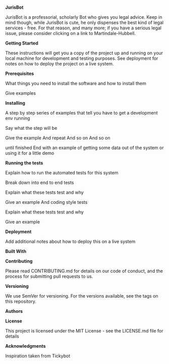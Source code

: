 **JurisBot**

JurisBot is a professorial, scholarly Bot who gives you legal advice. Keep in mind though, while JurisBot is cute, he only dispenses the best kind of legal services - free.  For that reason, and many more; if you have a serious legal issue, please consider clicking on a link to Martindale-Hubbell.

**Getting Started**

These instructions will get you a copy of the project up and running on your local machine for development and testing purposes. See deployment for notes on how to deploy the project on a live system.

**Prerequisites**

What things you need to install the software and how to install them

Give examples

**Installing**

A step by step series of examples that tell you have to get a development env running

Say what the step will be

Give the example
And repeat
And so on
And so on

until finished
End with an example of getting some data out of the system or using it for a little demo

**Running the tests**

Explain how to run the automated tests for this system

Break down into end to end tests

Explain what these tests test and why

Give an example
And coding style tests

Explain what these tests test and why

Give an example

**Deployment**

Add additional notes about how to deploy this on a live system

**Built With**


**Contributing**

Please read CONTRIBUTING.md for details on our code of conduct, and the process for submitting pull requests to us.

**Versioning**

We use SemVer for versioning. For the versions available, see the tags on this repository.

**Authors**



**License**

This project is licensed under the MIT License - see the LICENSE.md file for details

**Acknowledgments**

Inspiration taken from Tickybot
